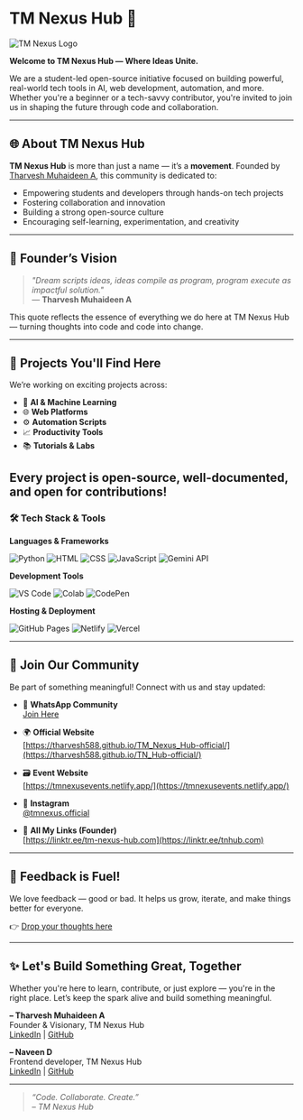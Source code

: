 # TM Nexus Hub 🔗

![TM Nexus Logo](https://avatars.githubusercontent.com/u/207982597?s=200&v=4)

**Welcome to TM Nexus Hub — Where Ideas Unite.**

We are a student-led open-source initiative focused on building powerful, real-world tech tools in AI, web development, automation, and more. Whether you're a beginner or a tech-savvy contributor, you're invited to join us in shaping the future through code and collaboration.

---

## 🌐 About TM Nexus Hub

**TM Nexus Hub** is more than just a name — it’s a **movement**. Founded by [Tharvesh Muhaideen A](https://www.linkedin.com/in/tharvesh2005), this community is dedicated to:

- Empowering students and developers through hands-on tech projects
- Fostering collaboration and innovation
- Building a strong open-source culture
- Encouraging self-learning, experimentation, and creativity

---

## 💭 Founder’s Vision

> *"Dream scripts ideas, ideas compile as program, program execute as impactful solution."*  
> — **Tharvesh Muhaideen A**

This quote reflects the essence of everything we do here at TM Nexus Hub — turning thoughts into code and code into change.

---

## 🚀 Projects You'll Find Here

We’re working on exciting projects across:

- 🤖 **AI & Machine Learning**
- 🌐 **Web Platforms**
- ⚙️ **Automation Scripts**
- 📈 **Productivity Tools**
- 📚 **Tutorials & Labs**

Every project is open-source, well-documented, and open for contributions!
---

### 🛠️ Tech Stack & Tools

**Languages & Frameworks**  

![Python](https://img.shields.io/badge/-Python-3776AB?logo=python&logoColor=white&style=flat)
![HTML](https://img.shields.io/badge/-HTML5-E34F26?logo=html5&logoColor=white&style=flat)
![CSS](https://img.shields.io/badge/-CSS3-1572B6?logo=css3&logoColor=white&style=flat)
![JavaScript](https://img.shields.io/badge/-JavaScript-F7DF1E?logo=javascript&logoColor=black&style=flat)
![Gemini API](https://img.shields.io/badge/-Gemini%20API-4285F4?logo=google&logoColor=white&style=flat)


**Development Tools**  

![VS Code](https://img.shields.io/badge/-VS%20Code-007ACC?logo=visualstudiocode&logoColor=white&style=flat)
![Colab](https://img.shields.io/badge/-Google%20Colab-F9AB00?logo=googlecolab&logoColor=white&style=flat)
![CodePen](https://img.shields.io/badge/-CodePen-000000?logo=codepen&logoColor=white&style=flat)


**Hosting & Deployment** 

![GitHub Pages](https://img.shields.io/badge/-GitHub%20Pages-121013?logo=github&logoColor=white&style=flat)
![Netlify](https://img.shields.io/badge/-Netlify-00C7B7?logo=netlify&logoColor=white&style=flat)
![Vercel](https://img.shields.io/badge/-Vercel-000000?logo=vercel&logoColor=white&style=flat)


---

## 📲 Join Our Community

Be part of something meaningful! Connect with us and stay updated:

- 💬 **WhatsApp Community**  
  [Join Here](https://chat.whatsapp.com/IQJTisHS8FLLRU5sVSBi5h)

- 🌍 **Official Website**  
  [https://tharvesh588.github.io/TM_Nexus_Hub-official/](https://tharvesh588.github.io/TN_Hub-official/)

- 🗃️ **Event Website**  
  [https://tmnexusevents.netlify.app/](https://tmnexusevents.netlify.app/)

- 📸 **Instagram**  
  [@tmnexus.official](https://www.instagram.com/tmnexus.official)

- 🔗 **All My Links (Founder)**  
  [https://linktr.ee/tm-nexus-hub.com](https://linktr.ee/tnhub.com)

---

## 💬 Feedback is Fuel!

We love feedback — good or bad. It helps us grow, iterate, and make things better for everyone.

👉 [Drop your thoughts here](https://bit.ly/4cDzYN1)

---

## ✨ Let's Build Something Great, Together

Whether you're here to learn, contribute, or just explore — you're in the right place. Let’s keep the spark alive and build something meaningful.

**– Tharvesh Muhaideen A**  
Founder & Visionary, TM Nexus Hub  
[LinkedIn](https://www.linkedin.com/in/tharvesh2005) | [GitHub](https://github.com/Tharvesh588)

**– Naveen D**  
Frontend developer, TM Nexus Hub  
[LinkedIn](https://www.linkedin.com/in/naveend2005) | [GitHub](https://github.com/naveend069)

---

> _“Code. Collaborate. Create.”_  
> _– TM Nexus Hub_
